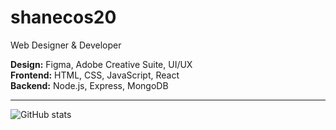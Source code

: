 # shanecos20

Web Designer & Developer

**Design:** Figma, Adobe Creative Suite, UI/UX  
**Frontend:** HTML, CSS, JavaScript, React  
**Backend:** Node.js, Express, MongoDB

---

![GitHub stats](https://github-readme-stats.vercel.app/api?username=shanecos20&show_icons=true&theme=minimal)
